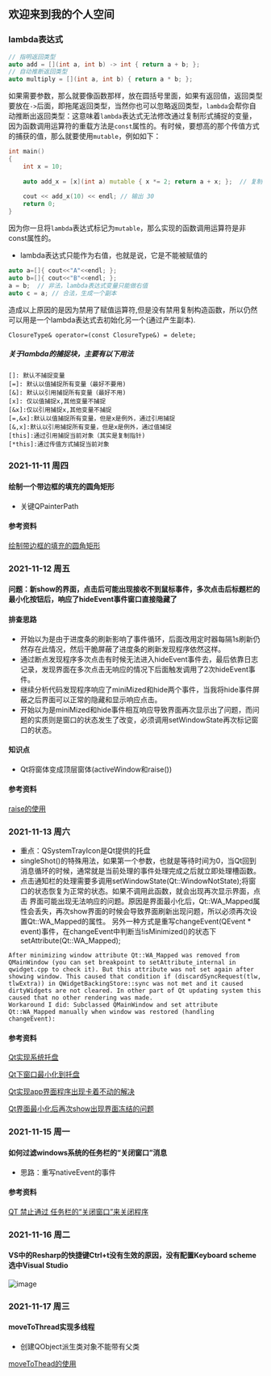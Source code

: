 ## 欢迎来到我的个人空间

### lambda表达式
```c++
// 指明返回类型
auto add = [](int a, int b) -> int { return a + b; };
// 自动推断返回类型
auto multiply = [](int a, int b) { return a * b; };
```
如果需要参数，那么就要像函数那样，放在圆括号里面，如果有返回值，返回类型要放在`->`后面，即拖尾返回类型，当然你也可以忽略返回类型，`lambda`会帮你自动推断出返回类型：这意味着`lambda`表达式无法修改通过复制形式捕捉的变量，因为函数调用运算符的重载方法是`const`属性的。有时候，要想高的那个传值方式的捕获的值，那么就要使用`mutable`，例如如下：
```c++
int main()
{
    int x = 10;
    
    auto add_x = [x](int a) mutable { x *= 2; return a + x; };  // 复制捕捉x
    
    cout << add_x(10) << endl; // 输出 30
    return 0;
}
```
因为你一旦将`lambda`表达式标记为`mutable`，那么实现的函数调用运算符是非const属性的。

* lambda表达式只能作为右值，也就是说，它是不能被赋值的
```C++
auto a=[]{ cout<<"A"<<endl; };
auto b=[]{ cout<<"B"<<endl; };
a = b;  // 非法，lambda表达式变量只能做右值
auto c = a; // 合法，生成一个副本
```
造成以上原因的是因为禁用了赋值运算符,但是没有禁用复制构造函数，所以仍然可以用是一个lambda表达式去初始化另一个(通过产生副本).
```
ClosureType& operator=(const ClosureType&) = delete;
```
##### 关于lambda的捕捉块，主要有以下用法
```
[]: 默认不捕捉变量
[=]: 默认以值捕捉所有变量（最好不要用)
[&]: 默认以引用捕捉所有变量（最好不用)
[x]: 仅以值捕捉x,其他变量不捕捉
[&x]:仅以引用捕捉x,其他变量不捕捉
[=,&x]:默认以值捕捉所有变量，但是x是例外，通过引用捕捉
[&,x]:默认以引用捕捉所有变量，但是x是例外，通过值捕捉
[this]:通过引用捕捉当前对象（其实是复制指针)
[*this]:通过传值方式捕捉当前对象
```


###  2021-11-11 周四
#### 绘制一个带边框的填充的圆角矩形

* 关键QPainterPath 

#### 参考资料
[绘制带边框的填充的圆角矩形](https://www.coder.work/article/111792)


### 2021-11-12  周五
#### 问题：新show的界面，点击后可能出现接收不到鼠标事件，多次点击后标题栏的最小化按钮后，响应了hideEvent事件窗口直接隐藏了
#### 排查思路
* 开始以为是由于进度条的刷新影响了事件循环，后面改用定时器每隔1s刷新仍然存在此情况，然后干脆屏蔽了进度条的刷新发现程序依然这样。
* 通过断点发现程序多次点击有时候无法进入hideEvent事件去，最后依靠日志记录，发现界面在多次点击无响应的情况下后面触发调用了2次hideEvent事件。
* 继续分析代码发现程序响应了miniMized和hide两个事件，当我将hide事件屏蔽之后界面可以正常的隐藏和显示响应点击。
* 开始以为是miniMized和hide事件相互响应导致界面再次显示出了问题，而问题的实质则是窗口的状态发生了改变，必须调用setWindowState再次标记窗口的状态。

#### 知识点
* Qt将窗体变成顶层窗体(activeWindow和raise())

#### 参考资料
[raise的使用](https://www.cnblogs.com/findumars/p/5599447.html)


### 2021-11-13  周六

* 重点：QSystemTrayIcon是Qt提供的托盘
* singleShot()的特殊用法，如果第一个参数，也就是等待时间为0，当Qt回到消息循环的时候，通常就是当前处理的事件处理完成之后就立即处理槽函数。
* 点击通知栏的处理需要多调用setWindowState(Qt::WindowNotState);将窗口的状态恢复为正常的状态。如果不调用此函数，就会出现再次显示界面，点击
界面可能出现无法响应的问题。原因是界面最小化后，Qt::WA_Mapped属性会丢失，再次show界面的时候会导致界面刷新出现问题，所以必须再次设置Qt::WA_Mapped的属性。
另外一种方式是重写changeEvent(QEvent * event)事件，在changeEvent中判断当!isMinimized()的状态下setAttribute(Qt::WA_Mapped);

```
After minimizing window attribute Qt::WA_Mapped was removed from QMainWindow (you can set breakpoint to setAttribute_internal in qwidget.cpp to check it). But this attribute was not set again after showing window. This caused that condition if (discardSyncRequest(tlw, tlwExtra)) in QWidgetBackingStore::sync was not met and it caused dirtyWidgets are not cleared. In other part of Qt updating system this caused that no other rendering was made.
Workaround I did: Subclassed QMainWindow and set attribute Qt::WA_Mapped manually when window was restored (handling changeEvent):
```


#### 参考资料
[Qt实现系统托盘](https://blog.csdn.net/u011417605/article/details/51322997)

[Qt下窗口最小化到托盘](https://www.geek-share.com/detail/2557485470.html)

[Qt实现app界面程序出现卡着不动的解决](https://blog.csdn.net/huangyifei_1111/article/details/80194221)

[Qt界面最小化后再次show出现界面冻结的问题](https://stackoverflow.com/questions/14554903/widgets-freezing-after-minimise-window)

### 2021-11-15 周一 

#### 如何过滤windows系统的任务栏的“关闭窗口”消息
* 思路：重写nativeEvent的事件

#### 参考资料
[QT 禁止通过 任务栏的“关闭窗口”来关闭程序](https://blog.csdn.net/hellokandy/article/details/115346854)


### 2021-11-16 周二
#### VS中的Resharp的快捷键Ctrl+t没有生效的原因，没有配置Keyboard scheme选中Visual Studio
![image](https://user-images.githubusercontent.com/94329757/141891860-1f2eec9e-193a-4f8b-b0d2-5067a2c4bf06.png)

### 2021-11-17 周三
#### moveToThread实现多线程
* 创建QObject派生类对象不能带有父类

[moveToThead的使用](https://www.cnblogs.com/lcgbk/p/13950284.html)





